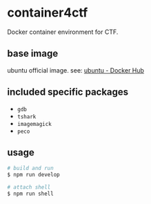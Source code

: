 # container4ctf

Docker container environment for CTF.

## base image

ubuntu official image. see: [ubuntu \- Docker Hub](https://hub.docker.com/_/ubuntu/)

## included specific packages

- `gdb`
- `tshark`
- `imagemagick`
- `peco`

## usage

```bash
# build and run
$ npm run develop

# attach shell
$ npm run shell
```
